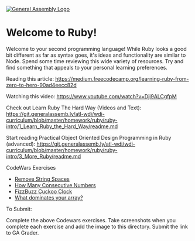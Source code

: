 [![General Assembly Logo](https://camo.githubusercontent.com/1a91b05b8f4d44b5bbfb83abac2b0996d8e26c92/687474703a2f2f692e696d6775722e636f6d2f6b6538555354712e706e67)](https://generalassemb.ly/education/web-development-immersive)

# Welcome to Ruby!

Welcome to your second programming language!  While Ruby looks a good bit different as far as syntax goes, it's ideas and functionality are similar to Node.  Spend some time reviewing this wide variety of resources. Try and find something that appeals to your personal learning preferences.

Reading this article: https://medium.freecodecamp.org/learning-ruby-from-zero-to-hero-90ad4eecc82d

Watching this video: https://www.youtube.com/watch?v=Dji9ALCgfpM

Check out Learn Ruby The Hard Way (Videos and Text):
https://git.generalassemb.ly/atl-wdi/wdi-curriculum/blob/master/homework/ruby/ruby-intro/1_Learn_Ruby_the_Hard_Way/readme.md

Start reading Practical Object Oriented Design Programming in Ruby (advanced): https://git.generalassemb.ly/atl-wdi/wdi-curriculum/blob/master/homework/ruby/ruby-intro/3_More_Ruby/readme.md

CodeWars Exercises
-   [Remove String Spaces](https://www.codewars.com/kata/remove-string-spaces/train/ruby)
-   [How Many Consecutive Numbers](https://www.codewars.com/kata/how-many-consecutive-numbers-are-needed/ruby)
-   [FizzBuzz Cuckoo Clock](https://www.codewars.com/kata/fizz-buzz-cuckoo-clock/train/ruby)
-   [What dominates your array?](http://www.codewars.com/kata/what-dominates-your-array/train/ruby)

To Submit:

Complete the above Codewars exercises.  Take screenshots when you complete each exercise and add the image to this directory.  Submit the link to GA Grader.